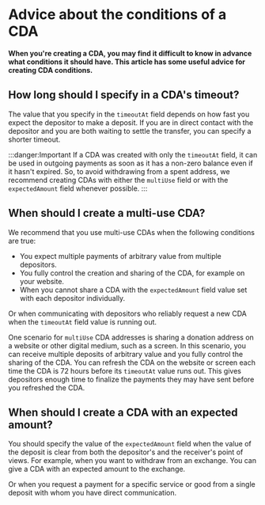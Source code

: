 # Advice about the conditions of a CDA

**When you're creating a CDA, you may find it difficult to know in advance what conditions it should have. This article has some useful advice for creating CDA conditions.**

## How long should I specify in a CDA's timeout?

The value that you specify in the `timeoutAt` field depends on how fast you expect the depositor to make a deposit. If you are in direct contact with the depositor and you are both waiting to settle the transfer, you can specify a shorter timeout.

:::danger:Important
If a CDA was created with only the `timeoutAt` field, it can be used in outgoing payments as soon as it has a non-zero balance even if it hasn't expired. So, to avoid withdrawing from a spent address, we recommend creating CDAs with either the `multiUse` field or with the `expectedAmount` field whenever possible.
:::

## When should I create a multi-use CDA?

We recommend that you use multi-use CDAs when the following conditions are true:

- You expect multiple payments of arbitrary value from multiple depositors.
- You fully control the creation and sharing of the CDA, for example on your website.
- When you cannot share a CDA with the `expectedAmount` field value set with each depositor individually.

Or when communicating with depositors who reliably request a new CDA when the `timeoutAt` field value is running out.

One scenario for `multiUse` CDA addresses is sharing a donation address on a website or other digital medium, such as a screen. In this scenario, you can receive multiple deposits of arbitrary value and you fully control the sharing of the CDA. You can refresh the CDA on the website or screen each time the CDA is 72 hours before its `timeoutAt` value runs out. This gives depositors enough time to finalize the payments they may have sent before you refreshed the CDA.

## When should I create a CDA with an expected amount?

You should specify the value of the `expectedAmount` field when the value of the deposit is clear from both the depositor's and the receiver's point of views. For example, when you want to withdraw from an exchange. You can give a CDA with an expected amount to the exchange.

Or when you request a payment for a specific service or good from a single deposit with whom you have direct communication.